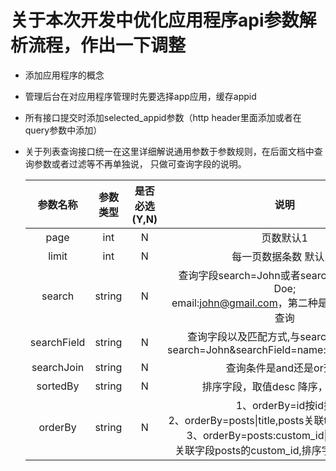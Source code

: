 # 关于本次开发中优化应用程序api参数解析流程，作出一下调整
- 添加应用程序的概念
- 管理后台在对应用程序管理时先要选择app应用，缓存appid
- 所有接口提交时添加selected_appid参数（http header里面添加或者在query参数中添加）
- 关于列表查询接口统一在这里详细解说通用参数于参数规则，在后面文档中查询参数或者过滤等不再单独说，
只做可查询字段的说明。

    | 参数名称 | 参数类型 | 是否必选(Y,N) | 说明 |
    | :-----: | :-----: | :---------: | :---: |
    | page  | int | N | 页数默认1 |
    | limit | int | N | 每一页数据条数 默认15 |
    | search | string | N | 查询字段search=John或者search=name:John Doe;<br>email:john@gmail.com，第二种是表示多字段多值查询 |
    | searchField | string | N| 查询字段以及匹配方式,与search配合使用。<br>search=John&searchField=name:=;nickname:like;|
    | searchJoin | string | N | 查询条件是and还是or查询 |
    | sortedBy | string | N | 排序字段，取值desc 降序，asc 升序|
    | orderBy | string | N | 1、orderBy=id按id排<br>2、orderBy=posts&#124;title,posts关联title作为排序字段<br>3、orderBy=posts:custom_id&#124;posts.title，<br>关联字段posts的custom_id,排序字段posts的title|
        